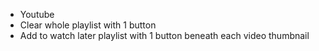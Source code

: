 - Youtube
-   Clear whole playlist with 1 button
-   Add to watch later playlist with 1 button beneath each video thumbnail
